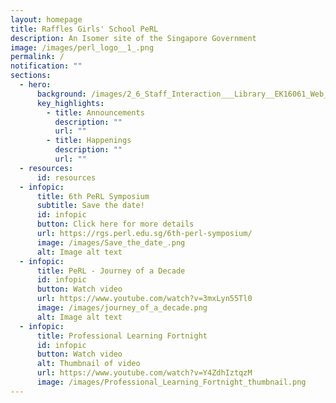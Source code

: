 ```yaml
---
layout: homepage
title: Raffles Girls' School PeRL
description: An Isomer site of the Singapore Government
image: /images/perl_logo__1_.png
permalink: /
notification: ""
sections:
  - hero:
      background: /images/2_6_Staff_Interaction___Library__EK16061_Web_Res.jpg
      key_highlights:
        - title: Announcements
          description: ""
          url: ""
        - title: Happenings
          description: ""
          url: ""
  - resources:
      id: resources
  - infopic:
      title: 6th PeRL Symposium
      subtitle: Save the date!
      id: infopic
      button: Click here for more details
      url: https://rgs.perl.edu.sg/6th-perl-symposium/
      image: /images/Save_the_date_.png
      alt: Image alt text
  - infopic:
      title: PeRL - Journey of a Decade
      id: infopic
      button: Watch video
      url: https://www.youtube.com/watch?v=3mxLyn55Tl0
      image: /images/journey_of_a_decade.png
      alt: Image alt text
  - infopic:
      title: Professional Learning Fortnight
      id: infopic
      button: Watch video
      alt: Thumbnail of video
      url: https://www.youtube.com/watch?v=Y4ZdhIztqzM
      image: /images/Professional_Learning_Fortnight_thumbnail.png
---
```

